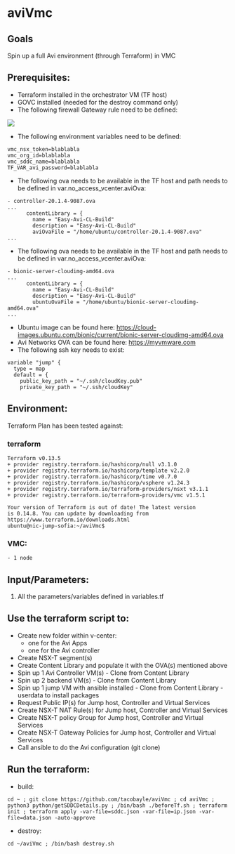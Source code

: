 # aviVmc

## Goals
Spin up a full Avi environment (through Terraform) in VMC

## Prerequisites:
- Terraform installed in the orchestrator VM (TF host)
- GOVC installed (needed for the destroy command only)  
- The following firewall Gateway rule need to be defined:

![](.README_images/8577c0fb.png)

- The following environment variables need to be defined:
```
vmc_nsx_token=blablabla
vmc_org_id=blablabla
vmc_sddc_name=blablabla
TF_VAR_avi_password=blablabla
```
- The following ova needs to be available in the TF host and path needs to be defined in var.no_access_vcenter.aviOva:
```
- controller-20.1.4-9087.ova
...
      contentLibrary = {
        name = "Easy-Avi-CL-Build"
        description = "Easy-Avi-CL-Build"
        aviOvaFile = "/home/ubuntu/controller-20.1.4-9087.ova"
...
```

- The following ova needs to be available in the TF host and path needs to be defined in var.no_access_vcenter.aviOva:
```
- bionic-server-cloudimg-amd64.ova
...
      contentLibrary = {
        name = "Easy-Avi-CL-Build"
        description = "Easy-Avi-CL-Build"
        ubuntuOvaFile = "/home/ubuntu/bionic-server-cloudimg-amd64.ova"
...
```

- Ubuntu image can be found here: https://cloud-images.ubuntu.com/bionic/current/bionic-server-cloudimg-amd64.ova
- Avi Networks OVA can be found here: https://myvmware.com
- The following ssh key needs to exist:
```
variable "jump" {
  type = map
  default = {
    public_key_path = "~/.ssh/cloudKey.pub"
    private_key_path = "~/.ssh/cloudKey"
```

## Environment:

Terraform Plan has been tested against:

### terraform
```
Terraform v0.13.5
+ provider registry.terraform.io/hashicorp/null v3.1.0
+ provider registry.terraform.io/hashicorp/template v2.2.0
+ provider registry.terraform.io/hashicorp/time v0.7.0
+ provider registry.terraform.io/hashicorp/vsphere v1.24.3
+ provider registry.terraform.io/terraform-providers/nsxt v3.1.1
+ provider registry.terraform.io/terraform-providers/vmc v1.5.1

Your version of Terraform is out of date! The latest version
is 0.14.8. You can update by downloading from https://www.terraform.io/downloads.html
ubuntu@nic-jump-sofia:~/aviVmc$
```

### VMC:
```
- 1 node
```

## Input/Parameters:
1. All the parameters/variables defined in variables.tf

## Use the terraform script to:
- Create new folder within v-center:
    - one for the Avi Apps
    - one for the Avi controller
- Create NSX-T segment(s)
- Create Content Library and populate it with the OVA(s) mentioned above 
- Spin up 1 Avi Controller VM(s) - Clone from Content Library
- Spin up 2 backend VM(s) - Clone from Content Library
- Spin up 1 jump VM with ansible installed  - Clone from Content Library - userdata to install packages
- Request Public IP(s) for Jump host, Controller and Virtual Services
- Create NSX-T NAT Rule(s) for Jump host, Controller and Virtual Services
- Create NSX-T policy Group for Jump host, Controller and Virtual Services
- Create NSX-T Gateway Policies for Jump host, Controller and Virtual Services
- Call ansible to do the Avi configuration (git clone)

## Run the terraform:
- build:
```
cd ~ ; git clone https://github.com/tacobayle/aviVmc ; cd aviVmc ; python3 python/getSDDCDetails.py ; /bin/bash ./beforeTf.sh ; terraform init ; terraform apply -var-file=sddc.json -var-file=ip.json -var-file=data.json -auto-approve
```
- destroy:
```
cd ~/aviVmc ; /bin/bash destroy.sh
```